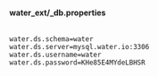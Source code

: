 

#### water_ext/_db.properties

```properties

water.ds.schema=water
water.ds.server=mysql.water.io:3306
water.ds.username=water
water.ds.password=KHe85E4MYdeLBHSR

```